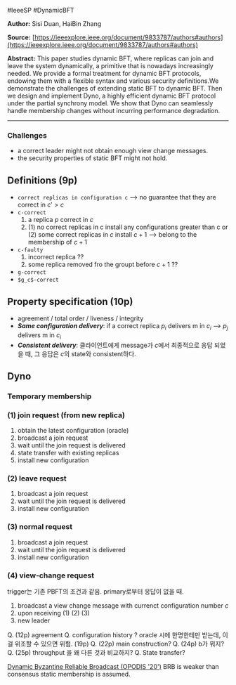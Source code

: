 #IeeeSP #DynamicBFT 

**Author:**
Sisi Duan, HaiBin Zhang  

**Source:**
[https://ieeexplore.ieee.org/document/9833787/authors#authors](https://ieeexplore.ieee.org/document/9833787/authors#authors)  

**Abstract:**
This paper studies dynamic BFT, where replicas can join and leave the system dynamically, a primitive that is nowadays increasingly needed. We provide a formal treatment for dynamic BFT protocols, endowing them with a flexible syntax and various security definitions.We demonstrate the challenges of extending static BFT to dynamic BFT. Then we design and implement Dyno, a highly efficient dynamic BFT protocol under the partial synchrony model. We show that Dyno can seamlessly handle membership changes without incurring performance degradation.

--- 

### Challenges

- a correct leader might not obtain enough view change messages.
- the security properties of static BFT might not hold.

## Definitions (9p)

- `correct replicas in configuration c` 
  --> no guarantee that they are correct in $c'>c$ 
- `c-correct` 
	1. a replica $p$ correct in $c$
	2.  (1) no correct replicas in c install any configurations greater than c 
	   or (2) some correct replicas in $c$ install $c+1$ --> belong to the membership of $c+1$
- `c-faulty`
	1. incorrect replica ??
	2. some replica removed fro the groupt before $c+1$ ??
- `g-correct`
- `$g_c$-correct` 
## Property specification (10p)

- agreement / total order / liveness / integrity
- _**Same configuration delivery**_: if a correct replica $p_i$ delivers m in $c_i$ --> $p_j$ delivers m in $c_i$ 
- _**Consistent delivery**_: 클라이언트에게 message가 $c$에서 최종적으로 응답 되었을 때, 그 응답은 $c$의 state와 consistent하다.

## Dyno

### Temporary membership

### (1) join request (from new replica)
1. obtain the latest configuration (oracle)
2. broadcast a join request
3. wait until the join request is delivered
4. state transfer with existing replicas
5. install new configuration

### (2) leave request 
1. broadcast a join request
2. wait until the join request is delivered
3. install new configuration

### (3) normal request 
1. broadcast a join request
2. wait until the join request is delivered
3. install new configuration

### (4) view-change request 
trigger는 기존 PBFT의 조건과 같음. primary로부터 응답이 없을 때.
1. broadcast a view change message with currenct configuration number $c$
2. upon receiving
	(1) 
	(2)
	(3)
3. new leader

Q. (12p) agreement
Q. configuration history ? oracle 시에 한명한테만 받는데, 이걸 위조할 수 있으면 위험. (19p)
Q. (22p) main construction?
Q. (24p) b가 뭐지?
Q. (25p) throughput 을 왜 다른 것과 비교하지?
Q. State transfer?


[Dynamic Byzantine Reliable Broadcast (OPODIS '20')](https://arxiv.org/abs/2001.06271)
BRB is weaker than consensus
static membership is assumed.
